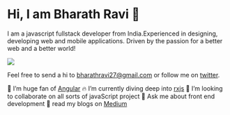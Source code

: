 # Hi, I am Bharath Ravi 🌟 

I am a javascript fullstack developer from India.Experienced in designing, developing web and mobile applications.
Driven by the passion for a better web and a better world! 

![](https://lh3.google.com/u/0/d/1ll4_vtVrBE0uVKzC3ABSacfoPCO7So13=w2625-h4667-iv1)

Feel free to send a hi to <bharathravi27@gmail.com> or follow me on [twitter](https://twitter.com/_bharath_ravi).


 🔭 I’m huge fan of [Angular](https://angular.io)
 🔥 I’m currently diving deep into [rxjs](RxJSrxjs-dev.firebaseapp.com)
 👯 I’m looking to collaborate on all sorts of javaScript project
 💬 Ask me about front end development
 📃 read my blogs on [Medium](https://medium.com/@bharathravi27)
